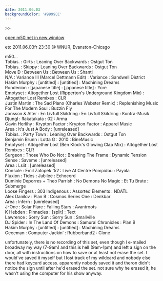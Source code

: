 ```yaml
---
date: 2011.06.03
backgroundColor: '#9999CC'
---
```


\>>

[open m50.net in new window  
](http://m50.net/)  

etc 2011.06.03fr 23:30 @ WNUR, Evanston-Chicago  

m50...  
Tobias. : Girts : Leaning Over Backwards : Ostgut Ton  
Tobias. : Skippy : Leaning Over Backwards : Ostgut Ton  
Move D : Between Us : Between Us : Shanti  
N/A : Variance III (Marcel Dettmann Edit) : Variance : Sandwell District  
Hakim Murphy : \[untitled\] : \[untitled\] : Machining Dreams  
Rondenion : \[japanese title\] : \[japanese title\] : Yore  
Emptyset : Altogether Lost (Ripperton's Underground Kingdom Mix) : Altogether Lost Remixes : CLR  
Justin Martin : The Sad Piano (Charles Webster Remix) : Replenishing Music For The Modern Soul : Buzzin Fly  
Jonsson & Alter : En Livfull Skildring : En Livfull Skildring : Kontra-Musik  
Djungl : Rakatakata : 02 : Arma  
Gavin Herlihy : Krypton Factor : Krypton Factor : Apparel Music  
Area : It's Just A Body : \[unreleased\]  
Tobias. : Party Town : Leaning Over Backwards : Ostgut Ton  
Benjamin Brunn : Lotta G : 2010 : BineMusic  
Emptyset : Altogether Lost (Ben Klock's Glowing Clap Mix) : Altogether Lost Remixes : CLR  
Surgeon : Those Who Do Not : Breaking The Frame : Dynamic Tension  
Sense : Saveme : \[unreleased\]  
Area : Lsiit : \[unreleased\]  
Console : Emil Zatopek '52 : Live At Centre Pompidou : Payola  
Fluxion : Tides : Jubilee : Echocord  
Duminie Deporres + Theo Parrish : No Demons No Magic : Et Tu Brute : Submerge  
Loose Fingers : 303 Indigenous : Assorted Elements : NDATL  
Alex Danilov : Plan B : Cosmos Series One : Denkbar  
Area : Infern : \[unreleased\]  
J-One : Solar Flare : Falling Stars : Avantroots  
K Hebden : Pinnacles : \[split\] : Text  
Lawrence : Sorry Sun : Sorry Sun : Smallville  
DJ Spider : In The Land Of Demons : Samurai Chronicles : Plan B  
Hakim Murphy : \[untitled\] : \[untitled\] : Machining Dreams  
Geeeman : Computer Jackin' : Rubberband2 : Clone  

unfortunately, there is no recording of this set, even though I e-mailed broadway my way (7-9am) and this is hell (9am-1pm) and left a sign on the door, all with instructions on how to save or at least not erase the set. I would've saved it myself but I lost track of my wildcard and nobody else there had keycard access. apparently nobody saved it and theron didn't notice the sign until after he'd erased the set. not sure why he erased it, he wasn't using the computer for his show anyway.